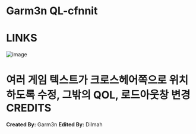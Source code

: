 # Garm3n QL-cfnnit


<a>LINKS</a>
====

![image](https://github.com/cfnnit/Garm3n-QL-edited/assets/61566693/65368209-3369-48c1-808a-4649e28f512a)

여러 게임 텍스트가 크로스헤어쪽으로 위치하도록 수정, 그밖의 QOL, 로드아웃창 변경
<a>CREDITS</a>
====
**Created By:** Garm3n
**Edited By:** Dilmah
